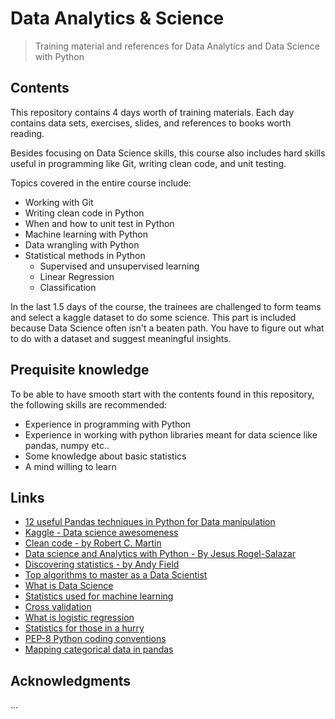 # Data Analytics & Science
> Training material and references for Data Analytics and Data Science with Python

## Contents
This repository contains 4 days worth of training materials.
Each day contains data sets, exercises, slides, and references to books worth reading.

Besides focusing on Data Science skills, this course also includes hard skills useful in programming like Git, writing clean code, and unit testing.

Topics covered in the entire course include:
- Working with Git
- Writing clean code in Python
- When and how to unit test in Python
- Machine learning with Python
- Data wrangling with Python
- Statistical methods in Python
	- Supervised and unsupervised learning
	- Linear Regression
	- Classification

In the last 1.5 days of the course, the trainees are challenged to form teams and select a kaggle dataset to do some science.
This part is included because Data Science often isn't a beaten path. You have to figure out what to do with a dataset and suggest meaningful insights.

## Prequisite knowledge
To be able to have smooth start with the contents found in this repository, the following skills are recommended:
- Experience in programming with Python
- Experience in working with python libraries meant for data science like pandas, numpy etc..
- Some knowledge about basic statistics
- A mind willing to learn

## Links
- [12 useful Pandas techniques in Python for Data manipulation](https://www.analyticsvidhya.com/blog/2016/01/12-pandas-techniques-python-data-manipulation/)
- [Kaggle - Data science awesomeness](https://www.kaggle.com)
- [Clean code - by Robert C. Martin](https://www.investigatii.md/uploads/resurse/Clean_Code.pdf)
- [Data science and Analytics with Python - By Jesus Rogel-Salazar](https://www.bol.com/nl/p/data-science-and-analytics-with-python/9200000073544412/)
- [Discovering statistics - by Andy Field](https://www.discoveringstatistics.com/)
- [Top algorithms to master as a Data Scientist](https://www.quora.com/What-are-the-top-algorithms-that-every-data-scientist-should-have-in-their-toolbox/answer/Rahul-Agarwal-10)
- [What is Data Science](https://www.quora.com/What-is-data-science)
- [Statistics used for machine learning](https://towardsdatascience.com/june-edition-probability-statistics-machine-learning-fab82bbe36b2)
- [Cross validation](https://www.analyticsvidhya.com/blog/2018/05/improve-model-performance-cross-validation-in-python-r/)
- [What is logistic regression](https://www.analyticsvidhya.com/blog/2015/11/beginners-guide-on-logistic-regression-in-r/)
- [Statistics for those in a hurry](https://towardsdatascience.com/statistics-for-people-in-a-hurry-a9613c0ed0b)
- [PEP-8 Python coding conventions](https://www.python.org/dev/peps/pep-0008/)
- [Mapping categorical data in pandas](http://benalexkeen.com/mapping-categorical-data-in-pandas/)

## Acknowledgments
...
